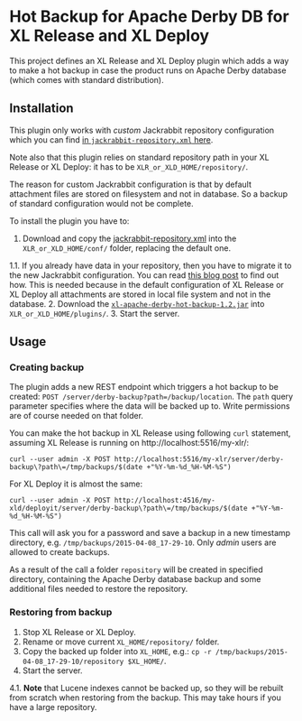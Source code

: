 # Hot Backup for Apache Derby DB for XL Release and XL Deploy

This project defines an XL Release and XL Deploy plugin which adds a way to make a hot backup in case the product runs on Apache Derby database (which comes with standard distribution).

## Installation

This plugin only works with _custom_ Jackrabbit repository configuration which you can find [in `jackrabbit-repository.xml` here](src/main/resources/sample/jackrabbit-repository.xml).

Note also that this plugin relies on standard repository path in your XL Release or XL Deploy: it has to be `XLR_or_XLD_HOME/repository/`.

The reason for custom Jackrabbit configuration is that by default attachment files are stored on filesystem and not in database. So a backup of standard configuration would not be complete.

To install the plugin you have to:

1. Download and copy the [jackrabbit-repository.xml](src/main/resources/sample/jackrabbit-repository.xml) into the `XLR_or_XLD_HOME/conf/` folder, replacing the default one.

  1.1. If you already have data in your repository, then you have to migrate it to the new Jackrabbit configuration. You can read [this blog post](http://blog.xebialabs.com/2015/04/07/migrate-xl-release-xl-deploy-repository-another-database/) to find out how. This is needed because in the default configuration of XL Release or XL Deploy all attachments are stored in local file system and not in the database.
2. Download the [`xl-apache-derby-hot-backup-1.2.jar`](https://github.com/xebialabs-community/xl-apache-derby-hot-backup/releases/download/v1.2/xl-apache-derby-hot-backup-1.2.jar) into `XLR_or_XLD_HOME/plugins/`.
3. Start the server.

## Usage

### Creating backup

The plugin adds a new REST endpoint which triggers a hot backup to be created: `POST /server/derby-backup?path=/backup/location`. The `path` query parameter specifies where the data will be backed up to. Write permissions are of course needed on that folder.

You can make the hot backup in XL Release using following `curl` statement, assuming XL Release is running on http://localhost:5516/my-xlr/:

    curl --user admin -X POST http://localhost:5516/my-xlr/server/derby-backup\?path\=/tmp/backups/$(date +"%Y-%m-%d_%H-%M-%S")
    
For XL Deploy it is almost the same:

    curl --user admin -X POST http://localhost:4516/my-xld/deployit/server/derby-backup\?path\=/tmp/backups/$(date +"%Y-%m-%d_%H-%M-%S")

This call will ask you for a password and save a backup in a new timestamp directory, e.g. `/tmp/backups/2015-04-08_17-29-10`. Only _admin_ users are allowed to create backups.

As a result of the call a folder `repository` will be created in specified directory, containing the Apache Derby database backup and some additional files needed to restore the repository.
 
### Restoring from backup

1. Stop XL Release or XL Deploy.
2. Rename or move current `XL_HOME/repository/` folder.
3. Copy the backed up folder into `XL_HOME`, e.g.: `cp -r /tmp/backups/2015-04-08_17-29-10/repository $XL_HOME/`.
4. Start the server.

  4.1. **Note** that Lucene indexes cannot be backed up, so they will be rebuilt from scratch when restoring from the backup. This may take hours if you have a large repository.
